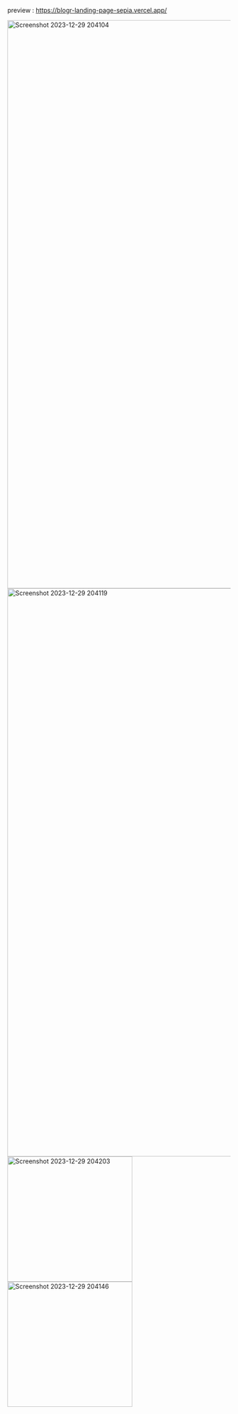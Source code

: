 preview : https://blogr-landing-page-sepia.vercel.app/

<img width="1280" alt="Screenshot 2023-12-29 204104" src="https://github.com/night-sornram/blogr-landing-page/assets/136814474/589ecf76-fab2-445d-a804-2a2e9d11718c">
<img width="1280" alt="Screenshot 2023-12-29 204119" src="https://github.com/night-sornram/blogr-landing-page/assets/136814474/2f5188d3-6369-47af-8341-9c5a747ef68a">
<img width="282" alt="Screenshot 2023-12-29 204203" src="https://github.com/night-sornram/blogr-landing-page/assets/136814474/f1fc8f59-7dee-4422-b925-99208722d269">
<img width="282" alt="Screenshot 2023-12-29 204146" src="https://github.com/night-sornram/blogr-landing-page/assets/136814474/27ac88e3-c95c-4b55-a4c8-5d3940f441f3">
